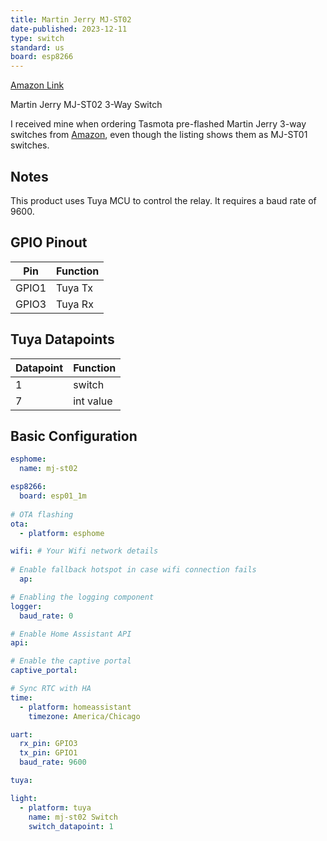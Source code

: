 ```yaml
---
title: Martin Jerry MJ-ST02
date-published: 2023-12-11
type: switch
standard: us
board: esp8266
---
```

[Amazon Link](https://amzn.to/3GFjAMY)

Martin Jerry MJ-ST02 3-Way Switch

I received mine when ordering Tasmota pre-flashed Martin Jerry 3-way switches from [Amazon](https://amzn.to/3GFjAMY), even though the listing shows them as MJ-ST01 switches.

## Notes

This product uses Tuya MCU to control the relay.  It requires a baud rate of 9600.

## GPIO Pinout

| Pin   | Function |
| ----- | -------- |
| GPIO1 | Tuya Tx  |
| GPIO3 | Tuya Rx  |

## Tuya Datapoints

| Datapoint | Function  |
| -----     | --------  |
| 1         | switch    |
| 7         | int value |

## Basic Configuration

```yaml
esphome:
  name: mj-st02

esp8266:
  board: esp01_1m
  
# OTA flashing
ota:
  - platform: esphome

wifi: # Your Wifi network details
  
# Enable fallback hotspot in case wifi connection fails  
  ap:

# Enabling the logging component
logger:
  baud_rate: 0

# Enable Home Assistant API
api:

# Enable the captive portal
captive_portal:

# Sync RTC with HA
time:
  - platform: homeassistant
    timezone: America/Chicago

uart:
  rx_pin: GPIO3
  tx_pin: GPIO1
  baud_rate: 9600

tuya:

light:
  - platform: tuya
    name: mj-st02 Switch
    switch_datapoint: 1
```
